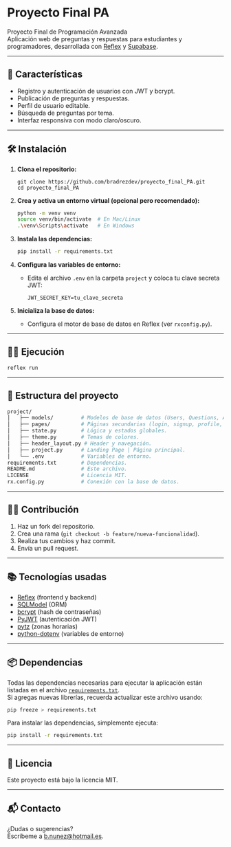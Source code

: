 # Proyecto Final PA

Proyecto Final de Programación Avanzada  
Aplicación web de preguntas y respuestas para estudiantes y programadores, desarrollada con [Reflex](https://reflex.dev/) y [Supabase](https://supabase.com).

---

## 🚀 Características

- Registro y autenticación de usuarios con JWT y bcrypt.
- Publicación de preguntas y respuestas.
- Perfil de usuario editable.
- Búsqueda de preguntas por tema.
- Interfaz responsiva con modo claro/oscuro.

---

## 🛠️ Instalación

1. **Clona el repositorio:**
   ```
   git clone https://github.com/bradrezdev/proyecto_final_PA.git
   cd proyecto_final_PA
   ```

2. **Crea y activa un entorno virtual (opcional pero recomendado):**
   ```bash
   python -m venv venv
   source venv/bin/activate  # En Mac/Linux
   .\venv\Scripts\activate   # En Windows
   ```

3. **Instala las dependencias:**
   ```bash
   pip install -r requirements.txt
   ```

4. **Configura las variables de entorno:**
   - Edita el archivo `.env` en la carpeta `project` y coloca tu clave secreta JWT:
     ```
     JWT_SECRET_KEY=tu_clave_secreta
     ```

5. **Inicializa la base de datos:**
   - Configura el motor de base de datos en Reflex (ver `rxconfig.py`).

---

## 🏃‍♂️ Ejecución

```bash
reflex run
```

---

## 📁 Estructura del proyecto

```bash
project/
│   ├── models/         # Modelos de base de datos (Users, Questions, Answers).
│   ├── pages/          # Páginas secundarias (login, signup, profile, question, new_question).
│   ├── state.py        # Lógica y estados globales.
│   ├── theme.py        # Temas de colores.
│   ├── header_layout.py # Header y navegación.
│   ├── project.py      # Landing Page | Página principal.
│   └── .env            # Variables de entorno.
requirements.txt        # Dependencias.
README.md               # Este archivo.
LICENSE                 # Licencia MIT.
rx.config.py            # Conexión con la base de datos.
```

---

## 🧑‍💻 Contribución

1. Haz un fork del repositorio.
2. Crea una rama (`git checkout -b feature/nueva-funcionalidad`).
3. Realiza tus cambios y haz commit.
4. Envía un pull request.

---

## 📚 Tecnologías usadas

- [Reflex](https://reflex.dev/) (frontend y backend)
- [SQLModel](https://sqlmodel.tiangolo.com/) (ORM)
- [bcrypt](https://pypi.org/project/bcrypt/) (hash de contraseñas)
- [PyJWT](https://pyjwt.readthedocs.io/) (autenticación JWT)
- [pytz](https://pypi.org/project/pytz/) (zonas horarias)
- [python-dotenv](https://pypi.org/project/python-dotenv/) (variables de entorno)

---

## 📦 Dependencias

Todas las dependencias necesarias para ejecutar la aplicación están listadas en el archivo [`requirements.txt`](requirements.txt).  
Si agregas nuevas librerías, recuerda actualizar este archivo usando:

```bash
pip freeze > requirements.txt
```

Para instalar las dependencias, simplemente ejecuta:

```bash
pip install -r requirements.txt
```

---

## 📝 Licencia

Este proyecto está bajo la licencia MIT.

---

## 📬 Contacto

¿Dudas o sugerencias?  
Escríbeme a [b.nunez@hotmail.es](b.nunez@hotmail.es).